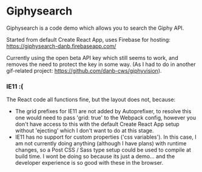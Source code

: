 # Giphysearch

Giphysearch is a code demo which allows you to search the Giphy API.

Started from default Create React App, uses Firebase for hosting: https://giphysearch-danb.firebaseapp.com/

Currently using the open beta API key which still seems to work, and removes the need to protect the key in some way. 
(As I had to do in another gif-related project: https://github.com/danb-cws/giphyvision).


### IE11 :(

The React code all functions fine, but the layout does not, because:
+ The grid prefixes for IE11 are not added by Autoprefixer, to resolve this one would need to pass 'grid: true' to 
the Webpack config, however you don't have access to this with the default Create React App setup without 'ejecting' 
which I don't want to do at this stage.
+ IE11 has no support for custom properties ('css variables'). In this case, I am not currently doing anything (although 
I have plans) with runtime changes, so a Post CSS / Sass type setup could be used to compile at build time. I wont be 
doing so because its just a demo... and the developer experience is so good with these in the browser.
